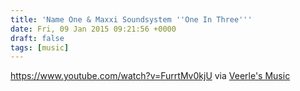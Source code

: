 ```yaml
---
title: 'Name One & Maxxi Soundsystem ''One In Three'''
date: Fri, 09 Jan 2015 09:21:56 +0000
draft: false
tags: [music]
---
```


https://www.youtube.com/watch?v=FurrtMv0kjU via [Veerle's Music](http://veerlepieters.tumblr.com/)